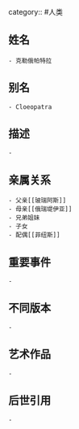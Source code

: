 category:: #人类
## 姓名
	- 克勒俄帕特拉
## 别名
	- Cloeopatra
## 描述
	-
## 亲属关系
	- 父亲[[玻瑞阿斯]]
	- 母亲[[俄瑞堤伊亚]]
	- 兄弟姐妹
	- 子女
	- 配偶[[菲纽斯]]
## 重要事件
	-
## 不同版本
	-
## 艺术作品
	-
## 后世引用
	-
